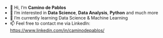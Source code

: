 - 👋 Hi, I’m **Camino de Pablos**
- 👀 I’m interested in **Data Science**, **Data Analysis**, **Python** and much more
- 🌱 I’m currently learning Data Science & Machine Learning
- 📫 Feel free to contact me via LinkedIn: https://www.linkedin.com/in/caminodepablos/

